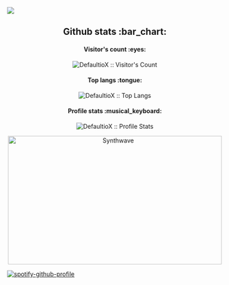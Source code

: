 <img src="https://github.com/DefaultioX/svg.svg/blob/master/svg.svg"/>

<h2 align="center">Github stats :bar_chart:</h2>

<h4 align="center">Visitor's count :eyes:</h4>

<p align="center"><img src="https://profile-counter.glitch.me/{DefaultioX}/count.svg" alt="DefaultioX :: Visitor's Count" /></p>

<h4 align="center">Top langs :tongue:</h4>

<p align="center"><img src="https://github-readme-stats.vercel.app/api/top-langs/?username=DefaultioX&langs_count=10&theme=tokyonight&layout=compact" alt="DefaultioX :: Top Langs" /></p>

<h4 align="center">Profile stats :musical_keyboard:</h4>

<p align="center"><img src="https://github-readme-stats.vercel.app/api?username=DefaultioX&show_icons=true&theme=synthwave" alt="DefaultioX :: Profile Stats" /></p>

<p align="center"><img src="https://thumbs.gfycat.com/GoodnaturedFondGaur-size_restricted.gif" alt="Synthwave" height="300" width="500"></p>

[![spotify-github-profile](https://spotify-github-profile.vercel.app/api/view?uid=xm2n2ormqoxaxgex7fgw6pdzt&cover_image=true&theme=default)](https://github.com/kittinan/spotify-github-profile)

<!--
**DefaultioX/DefaultioX** is a ✨ _special_ ✨ repository because its `README.md` (this file) appears on your GitHub profile.

Here are some ideas to get you started:

- 🔭 I’m currently working on ...
- 🌱 I’m currently learning ...
- 👯 I’m looking to collaborate on ...
- 🤔 I’m looking for help with ...
- 💬 Ask me about ...
- 📫 How to reach me: ...
- 😄 Pronouns: ...
- ⚡ Fun fact: ...
-->
